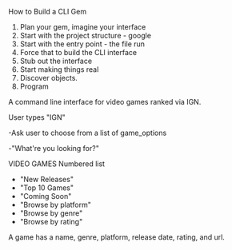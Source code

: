 How to Build a CLI Gem

1. Plan your gem, imagine your interface
2. Start with the project structure - google
3. Start with the entry point - the file run
4. Force that to build the CLI interface
5. Stub out the interface
6. Start making things real
7. Discover objects.
8. Program

A command line interface for video games ranked via IGN.

User types "IGN"

-Ask user to choose from a list of game_options

-"What're you looking for?"

VIDEO GAMES
Numbered list
- "New Releases"
- "Top 10 Games"
- "Coming Soon"
- "Browse by platform"
- "Browse by genre"
- "Browse by rating"

A game has a name, genre, platform, release date, rating, and url.
